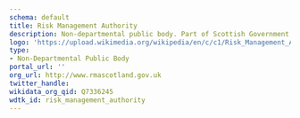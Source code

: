 ```yaml
---
schema: default
title: Risk Management Authority
description: Non-departmental public body. Part of Scottish Government
logo: 'https://upload.wikimedia.org/wikipedia/en/c/c1/Risk_Management_Authority_logo.jpg'
type:
- Non-Departmental Public Body
portal_url: ''
org_url: http://www.rmascotland.gov.uk
twitter_handle: 
wikidata_org_qid: Q7336245
wdtk_id: risk_management_authority
---
```

